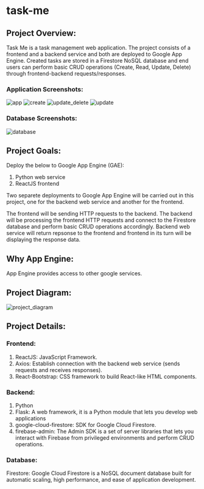 # task-me
## Project Overview:
Task Me is a task management web application. The project consists of a frontend and a backend service and both are deployed to Google App Engine. Created tasks are stored in a Firestore NoSQL database and end users can perform basic CRUD operations (Create, Read, Update, Delete) through frontend-backend requests/responses.

### Application Screenshots:
![app](https://screenshots-bucket-38293.s3.amazonaws.com/app.png)
![create](https://screenshots-bucket-38293.s3.amazonaws.com/create.png)
![update_delete](https://screenshots-bucket-38293.s3.amazonaws.com/update_delete.png)
![update](https://screenshots-bucket-38293.s3.amazonaws.com/update.png)

### Database Screenshots:
![database](https://screenshots-bucket-38293.s3.amazonaws.com/database.png)

## Project Goals: 
Deploy the below to Google App Engine (GAE):
1. Python web service
2. ReactJS frontend

Two separete deployments to Google App Engine will be carried out in this project, one for the backend web service and another for the frontend.

The frontend will be sending HTTP requests to the backend. The backend will be processing the frontend HTTP requests and connect to the Firestore database and perform basic CRUD operations accordingly. Backend web service will return repsonse to the frontend and frontend in its turn will be displaying the response data.

## Why App Engine:
App Engine provides access to other google services.

## Project Diagram:
![project_diagram](https://screenshots-bucket-38293.s3.amazonaws.com/diagram.png)

## Project Details:
### Frontend:
1. ReactJS: JavaScript Framework.
2. Axios: Establish connection with the backend web service (sends requests and receives responses).
3. React-Bootstrap: CSS framework to build React-like HTML components.

### Backend:
1. Python
2. Flask: A web framework, it is a Python module that lets you develop web applications
3. google-cloud-firestore: SDK for Google Cloud Firestore.
4. firebase-admin: The Admin SDK is a set of server libraries that lets you interact with Firebase from privileged environments and perform CRUD operations.

### Database:
Firestore: Google Cloud Firestore is a NoSQL document database built for automatic scaling, high performance, and ease of application development.

